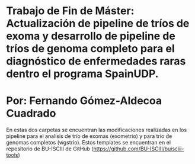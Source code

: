 # Trabajo de Fin de Máster: Actualización de pipeline de tríos de exoma y desarrollo de pipeline de tríos de genoma completo para el diagnóstico de enfermedades raras dentro el programa SpainUDP.

# Por: Fernando Gómez-Aldecoa Cuadrado

En estas dos carpetas se encuentran las modificaciones realizadas en los pipeline para el analisis de trío de exomas (exometrio) y para trío de genomas completos (wgstrio). Estos templates se encuentran en el repositorio de BU-ISCIII de GitHub (https://github.com/BU-ISCIII/buisciii-tools)
